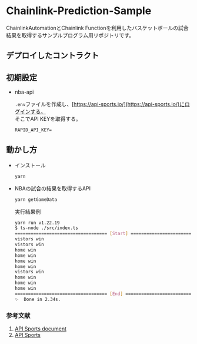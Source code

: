 # Chainlink-Prediction-Sample
ChainlinkAutomationとChainlink Functionを利用したバスケットボールの試合結果を取得するサンプルプログラム用リポジトリです。

## デプロイしたコントラクト

[]()

## 初期設定

- nba-api

  `.env`ファイルを作成し、[https://api-sports.io/](https://api-sports.io/)にログインする。  
  そこでAPI KEYを取得する。

  ```txt
  RAPID_API_KEY=
  ```

## 動かし方

- インストール

  ```bash
  yarn
  ```

- NBAの試合の結果を取得するAPI

  ```bash
  yarn getGameData
  ```

  実行結果例

  ```bash
  yarn run v1.22.19
  $ ts-node ./src/index.ts
  =================================== [Start] =================================== 
  vistors win
  vistors win
  home win
  home win
  home win
  home win
  vistors win
  home win
  home win
  home win
  =================================== [End] =================================== 
  ✨  Done in 2.34s.
  ```


### 参考文献
1. [API Sports document](https://api-sports.io/documentation/nba/v2)
2. [API Sports](https://api-sports.io/)